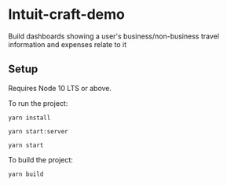 # Intuit-craft-demo

Build dashboards showing a user's business/non-business travel information and expenses relate to it

## Setup

Requires Node 10 LTS or above.

To run the project:
```
yarn install

yarn start:server

yarn start

```

To build the project:
```
yarn build
```
